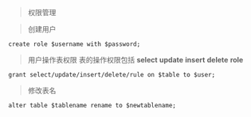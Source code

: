 > 权限管理

> 创建用户

``` shell
create role $username with $password;
```

> 用户操作表权限
表的操作权限包括 **select** **update** **insert** **delete**  **role** 

``` shell
grant select/update/insert/delete/rule on $table to $user;
```

> 修改表名

``` shell
alter table $tablename rename to $newtablename;
```